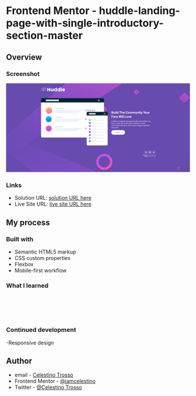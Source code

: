 # Frontend Mentor - huddle-landing-page-with-single-introductory-section-master
## Overview

### Screenshot
![](./images/Screenshot%202023-08-12%20at%2013-42-56%20Frontend%20Mentor%20Huddle%20landing%20page%20with%20single%20introductory%20section.png)


### Links

- Solution URL: [solution URL here](https://github.com/iamcelestino/huddle-single-page-introductory-section.git)
- Live Site URL: [live site URL here](https://iamcelestino.github.io/huddle-single-page-introductory-section/)

## My process

### Built with

- Semantic HTML5 markup
- CSS custom properties
- Flexbox
- Mobile-first workflow

### What I learned

```html
```
```

 


```

### Continued development
-Responsive design

## Author
- email - [Celestino Trosso](trcelestino488@gmail.com)
- Frontend Mentor - [@iamcelestino](https://www.frontendmentor.io/profile/iamcelestino)
- Twitter - [@Celestino Trosso](https://twitter.com/CTrosso)

